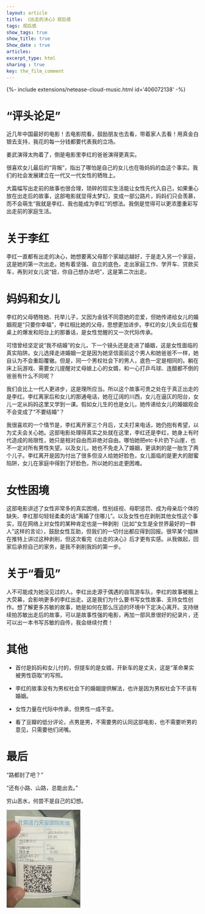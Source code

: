 ```yaml
---
layout: article
title: 《出走的决心》观后感
tags: 观后感
show_tags: true
show_title: true
Show_date : true
articles:
excerpt_type: html
sharing : true
key: the_film_comment
---
```


<div>{%- include extensions/netease-cloud-music.html id='406072138' -%}</div>

# “评头论足”

近几年中国最好的电影！去电影院看，鼓励朋友也去看，带着家人去看！用真金白银去支持，我花的每一分钱都要代表我的立场。

姜武演得太拘着了，倒是电影里李红的爸爸演得更真实。

很喜欢女儿最后的“背叛”，指出了哪怕是自己的女儿也在吸妈妈的血这个事实。我们的社会发展建立在一代又一代女性的牺牲上。

<!--more-->

大篇幅写出走前的故事也很合理，琐碎的现实生活能让女性先代入自己，如果重心放在出走后的故事，这部电影就显得太梦幻，变成一部公路片，妈妈们只会羡慕，而不会萌生“我就是李红、我也能成为李红”的想法。我倒是觉得可以更浓墨重彩写出走前的家庭生活。

# 关于李红

李红一直都有出走的决心，她想要离父母那个家越远越好，于是走入另一个家庭，这是她的第一次出走。她有着坚强、自立的底色，走出家庭工作、学开车、贷款买车，再到对女儿说“妞，你自己想办法吧”，这是第二次出走。

# 妈妈和女儿

李红的父母牺牲她、托举儿子，又因为金钱不同意她的恋爱，但她传递给女儿的婚姻观是“只要你幸福”，李红相比她的父母，思想更加进步。李红的女儿失业后在餐桌上的爆发和阳台上的那番话，是女性觉醒的又一次代际传承。

可惜曾经坚定说“我不结婚”的女儿，下一个镜头还是走进了婚姻，这是女性面临的真实陷阱。女儿选择走进婚姻一定是因为她坚信面前这个男人和她爸爸不一样，她自认为不会重蹈覆辙。但是，同一个男权社会下的男人，底色一定是相同的。躺在床上玩游戏、需要女儿提醒对丈母娘上心的女婿，和一心打乒乓球、连醋都不倒的爸爸有什么不同呢？

我们会比上一代人更进步，这是理所应当。所以这个故事可贵之处在于真正出走的是李红。李红离家后和女儿的那通电话，她在辽阔的川西，女儿在逼仄的阳台，女儿一定从妈妈这里又学到一课。假如女儿生的也是女儿，她传递给女儿的婚姻观会不会变成了“不要结婚”？

我很喜欢的一个情节是，李红离开家三个月后，丈夫打来电话，她仍抱有希望，以为丈夫会关心她。这部电影处理得真实之处就在这里，李红还是李红，她身上有时代造成的局限性，她只是相对自由而非绝对自由。哪怕她把etc卡片扔下山崖，也不一定对所有男性失望。以及女儿，她也不免走入了婚姻，更讽刺的是一胎生了两个儿子。李红离开是因为付出了很多但没人给她好脸色，女儿面临的是更大的甜蜜陷阱，女儿在家庭中得到了好脸色，所以她的出走更困难。

# 女性困境

这部电影讲述了女性非常多的真实困境，性别歧视、母职惩罚、成为母亲后个体的缺失、李红那句轻轻柔柔的话“离婚了住哪儿”。以及女性也在剥削其他女性这个事实，现在网络上对女性的某种肯定也是一种剥削（比如“女生是全世界最好的一群人”这样的言论），鼓励女性互助，但我们的一切付出都应得到回报。很早某个姐妹在推特上讲过这种剥削，但这次看完《出走的决心》后才更有实感。从我做起，回家后承担自己的家务，是我不剥削我妈的第一步。

# 关于“看见”

人不可能成为她没见过的人。李红出走源于偶遇的自驾游车队，李红的故事被搬上大荧幕，会影响更多的李红出走。这是我们为什么要书写女性故事、支持女性创作。想了解更多苏敏的故事，她是如何在那么压迫的环境中下定决心离开。支持继续拍苏敏出走后的故事，可以是故事性强的电影，再加一部风景很好的纪录片，还可以出一本书写苏敏的自传，我会继续付费！

# 其他

- 首付是妈妈和女儿付的，但提车的是女婿，开新车的是丈夫，这是“革命果实被男性窃取”的写照。

- 李红的故事没有为男权社会下的婚姻提供解法，也许是因为男权社会下不该有婚姻。

- 女性力量在代际中传承，但男性一成不变。

- 看了豆瓣的低分评论，点男是男，不需要男的认同这部电影，也不需要听男的意见，只需要他们闭嘴。

# 最后

“路都封了吧？”

“还有小路、山路，总能出去。”

穷山恶水，何尝不是自己的幻想。

<img src="https://github.com/zhimiao39/coconutss.github.io/raw/main/image/movie.png" alt="image" style="zoom:25%;" />